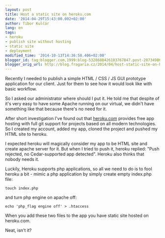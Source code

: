 ```yaml
---
layout: post
title: Host a static site on heroku.com
date: '2014-04-29T15:43:00.002+02:00'
author: Tibor Kulčár
lang: en
tags:
- heroku
- publish site without hosting
- static site
- deployment
modified_time: '2014-10-13T14:36:58.406+02:00'
blogger_id: tag:blogger.com,1999:blog-5328688426183767847.post-2873498644528916294
blogger_orig_url: http://blog.fragaria.cz/2014/04/host-static-site-on-herokucom.html
---
```


Recently I needed to publish a simple HTML / CSS / JS GUI prototype
application for our client. Just for them to see how it would look like
with basic workflow.

So I asked our administrator where should I put it. He told me that
despite of it's very easy to have some Apache running on our virtual, we
didn't have something like that because there's no need for it.

After short investigation I've found out that
[heroku.com](http://heroku.com/) provides free app hosting with full git
support for projects based on all modern technologies. So I created my
account, added my app, cloned the project and pushed my HTML site to
heroku.

I expected heroku will magically consider my app to be HTML site and
create apache server for it. But when I tried to push it, heroku
replied: "Push rejected, no Cedar-supported app detected". Heroku also
thinks that nobody needs it.

Luckily, Heroku supports php applications, so all we need to do is to
fool heroku a bit - mimic a php application by simply create empty
index.php file:

    touch index.php

and turn php engine on apache off:

    echo 'php_flag engine off' > .htaccess

When you add these two files to the app you have static site hosted on
heroku.com.

Neat, isn't it?

